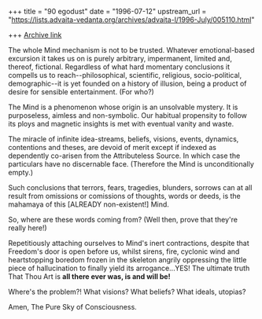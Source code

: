 +++
title = "90 egodust"
date = "1996-07-12"
upstream_url = "https://lists.advaita-vedanta.org/archives/advaita-l/1996-July/005110.html"

+++
[Archive link](https://lists.advaita-vedanta.org/archives/advaita-l/1996-July/005110.html)

The whole Mind mechanism is not to be trusted.  Whatever emotional-based
excursion it takes us on is purely arbitrary, impermanent, limited and,
thereof, fictional.  Regardless of what hard momentary conclusions it
compells us to reach--philosophical, scientific, religious, socio-political,
demographic--it is yet founded on a history of illusion, being a product of
desire for sensible entertainment.  (For who?)

The Mind is a phenomenon whose origin is an unsolvable mystery.  It is
purposeless, aimless and non-symbolic.  Our habitual propensity to follow
its ploys and magnetic insights is met with eventual vanity and waste.

The miracle of infinite idea-streams, beliefs, visions, events, dynamics,
contentions and theses, are devoid of merit except if indexed as dependently
co-arisen from the Attributeless Source.  In which case the particulars have
no discernable face.  (Therefore the Mind is unconditionally empty.)

Such conclusions that terrors, fears, tragedies, blunders, sorrows can at
all result from omissions or comissions of thoughts, words or deeds, is the
mahamaya of this [ALREADY non-existent!] Mind.

So, where are these words coming from?
(Well then, prove that they're really here!)

Repetitiously attaching ourselves to Mind's inert contractions, despite that
Freedom's door is open before us, whilst sirens, fire, cyclonic wind and
heartstopping boredom frozen in the skeleton angrily oppressing the little
piece of hallucination to finally yield its arrogance...YES!  The ultimate
truth That Thou Art is **all there ever was, is and will be!**

Where's the problem?!  What visions?  What beliefs?  What ideals, utopias?

Amen, The Pure Sky of Consciousness.

